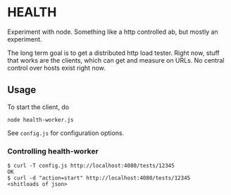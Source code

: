 HEALTH
======
Experiment with node. Something like a http controlled ab, but mostly an experiment.

The long term goal is to get a distributed http load tester. Right now, stuff that works
are the clients, which can get and measure on URLs. No central control over hosts exist
right now.

Usage
-----

To start the client, do

    node health-worker.js 

See `config.js` for configuration options.

### Controlling health-worker

    $ curl -T config.js http://localhost:4080/tests/12345 
    OK
    $ curl -d "action=start" http://localhost:4080/tests/12345
    <shitloads of json>
